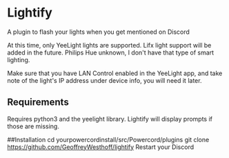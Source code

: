 # Lightify

A plugin to flash your lights when you get mentioned on Discord

At this time, only YeeLight lights are supported. Lifx light support will be added in the future. Philips Hue unknown, I don't have that type of smart lighting. 

Make sure that you have LAN Control enabled in the YeeLight app, and take note of the light's IP address under device info, you will need it later. 


## Requirements
Requires python3 and the yeelight library. Lightify will display prompts if those are missing. 

##Installation 
cd yourpowercordinstall/src/Powercord/plugins
git clone https://github.com/GeoffreyWesthoff/lightify
Restart your Discord
